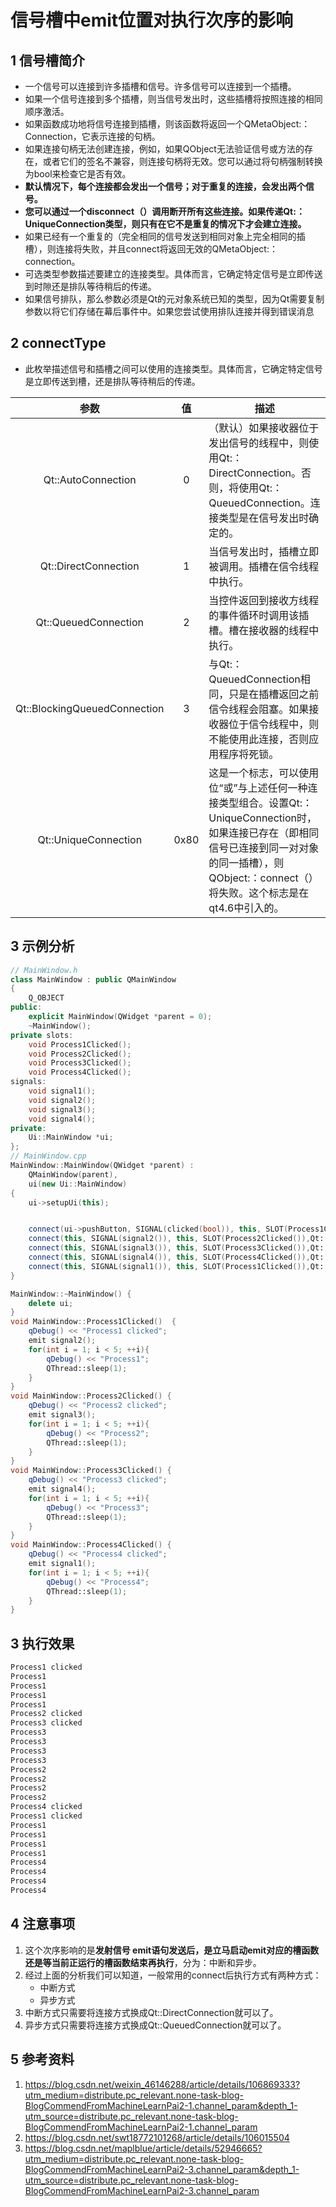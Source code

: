 # 信号槽中emit位置对执行次序的影响    
## 1 信号槽简介   
- 一个信号可以连接到许多插槽和信号。许多信号可以连接到一个插槽。   
- 如果一个信号连接到多个插槽，则当信号发出时，这些插槽将按照连接的相同顺序激活。   
- 如果函数成功地将信号连接到插槽，则该函数将返回一个QMetaObject:：Connection，它表示连接的句柄。     
- 如果连接句柄无法创建连接，例如，如果QObject无法验证信号或方法的存在，或者它们的签名不兼容，则连接句柄将无效。您可以通过将句柄强制转换为bool来检查它是否有效。    
- **默认情况下，每个连接都会发出一个信号；对于重复的连接，会发出两个信号。**    
- **您可以通过一个disconnect（）调用断开所有这些连接。如果传递Qt:：UniqueConnection类型，则只有在它不是重复的情况下才会建立连接。**    
- 如果已经有一个重复的（完全相同的信号发送到相同对象上完全相同的插槽），则连接将失败，并且connect将返回无效的QMetaObject:：connection。   
- 可选类型参数描述要建立的连接类型。具体而言，它确定特定信号是立即传送到时隙还是排队等待稍后的传递。     
- 如果信号排队，那么参数必须是Qt的元对象系统已知的类型，因为Qt需要复制参数以将它们存储在幕后事件中。如果您尝试使用排队连接并得到错误消息    

## 2 connectType    
- 此枚举描述信号和插槽之间可以使用的连接类型。具体而言，它确定特定信号是立即传送到槽，还是排队等待稍后的传递。    

参数|值|描述
:-:|:-:|-
Qt::AutoConnection|0|（默认）如果接收器位于发出信号的线程中，则使用Qt:：DirectConnection。否则，将使用Qt:：QueuedConnection。连接类型是在信号发出时确定的。   
Qt::DirectConnection|1|当信号发出时，插槽立即被调用。插槽在信令线程中执行。   
Qt::QueuedConnection|2|当控件返回到接收方线程的事件循环时调用该插槽。槽在接收器的线程中执行。   
Qt::BlockingQueuedConnection|3|与Qt:：QueuedConnection相同，只是在插槽返回之前信令线程会阻塞。如果接收器位于信令线程中，则不能使用此连接，否则应用程序将死锁。   
Qt::UniqueConnection|0x80|这是一个标志，可以使用位“或”与上述任何一种连接类型组合。设置Qt:：UniqueConnection时，如果连接已存在（即相同信号已连接到同一对对象的同一插槽），则QObject:：connect（）将失败。这个标志是在qt4.6中引入的。  


## 3 示例分析   
```c++
// MainWindow.h
class MainWindow : public QMainWindow
{
    Q_OBJECT
public:
    explicit MainWindow(QWidget *parent = 0);
    ~MainWindow();
private slots:
    void Process1Clicked();
    void Process2Clicked();
    void Process3Clicked();
    void Process4Clicked();
signals:
    void signal1();
    void signal2();
    void signal3();
    void signal4();
private:
    Ui::MainWindow *ui;
};
// MainWindow.cpp
MainWindow::MainWindow(QWidget *parent) :
    QMainWindow(parent),
    ui(new Ui::MainWindow)
{
    ui->setupUi(this);


    connect(ui->pushButton, SIGNAL(clicked(bool)), this, SLOT(Process1Clicked()),Qt::DirectConnection);   // 中断
    connect(this, SIGNAL(signal2()), this, SLOT(Process2Clicked()),Qt::QueuedConnection);	// 异步 
    connect(this, SIGNAL(signal3()), this, SLOT(Process3Clicked()),Qt::DirectConnection);
    connect(this, SIGNAL(signal4()), this, SLOT(Process4Clicked()),Qt::QueuedConnection);
    connect(this, SIGNAL(signal1()), this, SLOT(Process1Clicked()),Qt::DirectConnection);
}

MainWindow::~MainWindow() {
    delete ui;
}
void MainWindow::Process1Clicked()  {
    qDebug() << "Process1 clicked";
    emit signal2();
    for(int i = 1; i < 5; ++i){
        qDebug() << "Process1";
        QThread::sleep(1);
    }
}
void MainWindow::Process2Clicked() {
    qDebug() << "Process2 clicked";
    emit signal3();
    for(int i = 1; i < 5; ++i){
        qDebug() << "Process2";
        QThread::sleep(1);
    }
}
void MainWindow::Process3Clicked() {
    qDebug() << "Process3 clicked";
    emit signal4();
    for(int i = 1; i < 5; ++i){
        qDebug() << "Process3";
        QThread::sleep(1);
    }
}
void MainWindow::Process4Clicked() {
    qDebug() << "Process4 clicked";
    emit signal1();
    for(int i = 1; i < 5; ++i){
        qDebug() << "Process4";
        QThread::sleep(1);
    }
}
```

## 3 执行效果   
```bash
Process1 clicked
Process1
Process1
Process1
Process1
Process2 clicked
Process3 clicked
Process3
Process3
Process3
Process3
Process2
Process2
Process2
Process2
Process4 clicked
Process1 clicked
Process1
Process1
Process1
Process1
Process4
Process4
Process4
Process4

```
## 4 注意事项   
1. 这个次序影响的是**发射信号 emit语句发送后，是立马启动emit对应的槽函数还是等当前正运行的槽函数结束再执行**，分为：中断和异步。    
2. 经过上面的分析我们可以知道，一般常用的connect后执行方式有两种方式：  
	- 中断方式   
	- 异步方式   
3. 中断方式只需要将连接方式换成Qt::DirectConnection就可以了。   
4. 异步方式只需要将连接方式换成Qt::QueuedConnection就可以了。  

## 5 参考资料   
1. https://blog.csdn.net/weixin_46146288/article/details/106869333?utm_medium=distribute.pc_relevant.none-task-blog-BlogCommendFromMachineLearnPai2-1.channel_param&depth_1-utm_source=distribute.pc_relevant.none-task-blog-BlogCommendFromMachineLearnPai2-1.channel_param   
2. https://blog.csdn.net/swt18772101268/article/details/106015504   
3. https://blog.csdn.net/maplblue/article/details/52946665?utm_medium=distribute.pc_relevant.none-task-blog-BlogCommendFromMachineLearnPai2-3.channel_param&depth_1-utm_source=distribute.pc_relevant.none-task-blog-BlogCommendFromMachineLearnPai2-3.channel_param       
